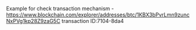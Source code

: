 Example for check transaction mechanism - https://www.blockchain.com/explorer/addresses/btc/1KBX3bPvrLmn9zuncNxPVg1kp28Z9zaG5C
transaction ID:7104-8da4
